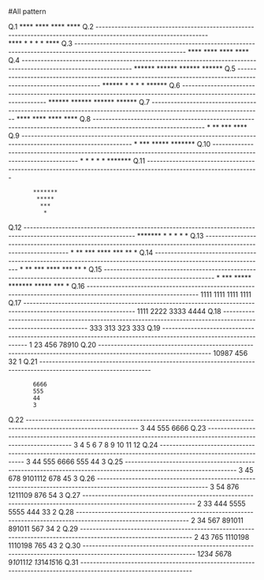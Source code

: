 #All pattern

Q.1 
           ****
           ****
           ****
           ****
Q.2 -----------------------------------------------------------------------------------------------------------------  
           ****
           *  *
           *  *
           ****
Q.3 -----------------------------------------------------------------------------------------------------------------
           ****
            ****
             ****
              ****
Q.4 -----------------------------------------------------------------------------------------------------------------
           ******
           ******
           ******
           ******
Q.5 -----------------------------------------------------------------------------------------------------------------
           ******
           *    *
           *    *
           ******
Q.6 -----------------------------------------------------------------------------------------------------------------
           ******
            ******
             ******
              ******
Q.7 -----------------------------------------------------------------------------------------------------------------
           ****
          ****
         ****
        ****
Q.8 -----------------------------------------------------------------------------------------------------------------
           *
           **
           ***
           ****
Q.9 -----------------------------------------------------------------------------------------------------------------
              *
             ***
            *****
           *******
Q.10 -----------------------------------------------------------------------------------------------------------------
              *
             * *
            *   *
           *******
Q.11 -----------------------------------------------------------------------------------------------------------------

           *******
            *****
             ***
              *
Q.12 -----------------------------------------------------------------------------------------------------------------
           *******
            *   *
             * *
              *
Q.13 -----------------------------------------------------------------------------------------------------------------
           *
           **
           ***
           ****
           ***
           **
           *
Q.14 -----------------------------------------------------------------------------------------------------------------
              *
             **
            ***
           ****
            ***
             **
              *
Q.15 -----------------------------------------------------------------------------------------------------------------
             *
            ***
           *****
          *******
           *****
            ***
             *
Q.16 -----------------------------------------------------------------------------------------------------------------
           1111
           1111
           1111
           1111
Q.17 -----------------------------------------------------------------------------------------------------------------
           1111
           2222
           3333
           4444
Q.18 -----------------------------------------------------------------------------------------------------------------
           333
           313
           323
           333
Q.19 -----------------------------------------------------------------------------------------------------------------
           1
           23
           456
           78910
Q.20 -----------------------------------------------------------------------------------------------------------------
           10987
           456
           32
           1
Q.21 -----------------------------------------------------------------------------------------------------------------

           6666
           555
           44
           3
Q.22 -----------------------------------------------------------------------------------------------------------------
           3
           44
           555
           6666
Q.23 -----------------------------------------------------------------------------------------------------------------
           3
           4 5
           6 7 8
           9 10 11 12
Q.24 -----------------------------------------------------------------------------------------------------------------
           3
           44
           555
           6666
           555
           44
           3
Q.25 -----------------------------------------------------------------------------------------------------------------
            3
            45
            678
            9101112
            678
            45
            3
Q.26 -----------------------------------------------------------------------------------------------------------------
           3
           54
           876
           1211109
           876
           54
           3
Q.27 -----------------------------------------------------------------------------------------------------------------
           2
           33
           444
           5555
           5555
           444
           33
           2
Q.28 -----------------------------------------------------------------------------------------------------------------
            2
            34
            567
            891011
            891011
            567
            34
            2
Q.29 -----------------------------------------------------------------------------------------------------------------
           2
           43
           765
           1110198
           1110198
           765
           43
           2
Q.30 -----------------------------------------------------------------------------------------------------------------
           1*2*3*4
           5*6*7*8
           9*10*11*12
           13*14*15*16
Q.31 -----------------------------------------------------------------------------------------------------------------
